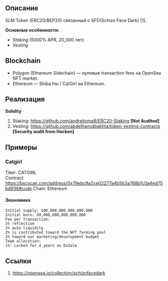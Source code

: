 ## Описание

SLM Token (ERC20/BEP20) связанный с SFD(Schizo Face Dark) [1].

**Основные особенности:**

* *Staking* (5000% APR, 20_000 лет)
* *Vesting*

## Blockchain

* Polygon (Ethereum Sidechain) — нулевые transaction fees на OpenSea NFT market.
* Ethereum — Shiba Inu / CatGirl на Ethereum.

## Реализация

**Solidity**

1. Staking: https://github.com/andreitoma8/ERC20-Staking **[Not Audited]**
2. Vesting: https://github.com/abdelhamidbakhta/token-vesting-contracts **[Security audit from Hacken]**

## Примеры

### Catgirl

Tiker: CATGIRL\
Contract: https://bscscan.com/address/0x79ebc9a2ce02277a4b5b3a768b1c0a4ed75bd936#code
Chain: Ethereum

#### Экономика

```
Initial supply: 100,000,000,000,000,000
Initial burn: 50,000,000,000,000,000
Fee per transaction:
1% reflection
1% auto liquidity
2% is contributed toward the NFT farming pool
1% toward our marketing/development budget
Team allocation:
1%: Locked for 4 years on DxSale
```
    
## Ссылки 

1. https://opensea.io/collection/schizofacedark
